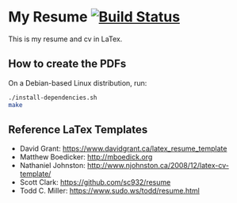 # My Resume [![Build Status](https://api.travis-ci.org/adammansfield/my-resume.svg?branch=master)](https://travis-ci.org/adammansfield/my-resume)

This is my resume and cv in LaTex.

## How to create the PDFs
On a Debian-based Linux distribution, run:
```bash
./install-dependencies.sh
make
```

## Reference LaTex Templates
* David Grant: https://www.davidgrant.ca/latex_resume_template
* Matthew Boedicker: http://mboedick.org
* Nathaniel Johnston: http://www.njohnston.ca/2008/12/latex-cv-template/
* Scott Clark: https://github.com/sc932/resume
* Todd C. Miller: https://www.sudo.ws/todd/resume.html
